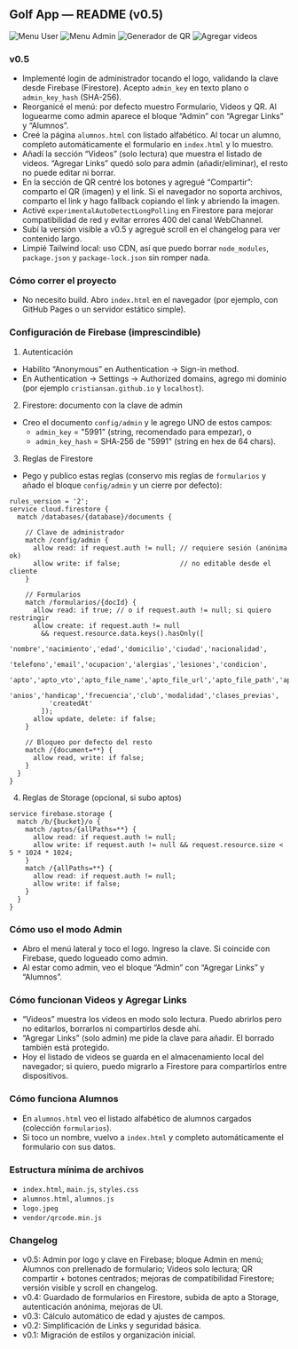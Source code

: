 ## Golf App — README (v0.5)

![Menu User](https://github.com/user-attachments/assets/4066f40b-04f7-41e3-84f5-1dd0614d0e73)
![Menu Admin](https://github.com/user-attachments/assets/edd333a2-8c30-4152-9a40-2523fc60ef62)
![Generador de QR](https://github.com/user-attachments/assets/bf98850e-cbbf-43fa-8380-613853a44caa)
![Agregar videos](https://github.com/user-attachments/assets/06a64f17-b78d-488d-bc3d-d723fa33fc67)





### v0.5
- Implementé login de administrador tocando el logo, validando la clave desde Firebase (Firestore). Acepto `admin_key` en texto plano o `admin_key_hash` (SHA-256).
- Reorganicé el menú: por defecto muestro Formulario, Videos y QR. Al loguearme como admin aparece el bloque “Admin” con “Agregar Links” y “Alumnos”.
- Creé la página `alumnos.html` con listado alfabético. Al tocar un alumno, completo automáticamente el formulario en `index.html` y lo muestro.
- Añadí la sección “Videos” (solo lectura) que muestra el listado de videos. “Agregar Links” quedó solo para admin (añadir/eliminar), el resto no puede editar ni borrar.
- En la sección de QR centré los botones y agregué “Compartir”: comparto el QR (imagen) y el link. Si el navegador no soporta archivos, comparto el link y hago fallback copiando el link y abriendo la imagen.
- Activé `experimentalAutoDetectLongPolling` en Firestore para mejorar compatibilidad de red y evitar errores 400 del canal WebChannel.
- Subí la versión visible a v0.5 y agregué scroll en el changelog para ver contenido largo.
- Limpié Tailwind local: uso CDN, así que puedo borrar `node_modules`, `package.json` y `package-lock.json` sin romper nada.

### Cómo correr el proyecto
- No necesito build. Abro `index.html` en el navegador (por ejemplo, con GitHub Pages o un servidor estático simple).

### Configuración de Firebase (imprescindible)
1) Autenticación
- Habilito “Anonymous” en Authentication → Sign-in method.
- En Authentication → Settings → Authorized domains, agrego mi dominio (por ejemplo `cristiansan.github.io` y `localhost`).

2) Firestore: documento con la clave de admin
- Creo el documento `config/admin` y le agrego UNO de estos campos:
  - `admin_key` = "5991" (string, recomendado para empezar), o
  - `admin_key_hash` = SHA‑256 de "5991" (string en hex de 64 chars).

3) Reglas de Firestore
- Pego y publico estas reglas (conservo mis reglas de `formularios` y añado el bloque `config/admin` y un cierre por defecto):

```
rules_version = '2';
service cloud.firestore {
  match /databases/{database}/documents {

    // Clave de administrador
    match /config/admin {
      allow read: if request.auth != null; // requiere sesión (anónima ok)
      allow write: if false;               // no editable desde el cliente
    }

    // Formularios
    match /formularios/{docId} {
      allow read: if true; // o if request.auth != null; si quiero restringir
      allow create: if request.auth != null
        && request.resource.data.keys().hasOnly([
          'nombre','nacimiento','edad','domicilio','ciudad','nacionalidad',
          'telefono','email','ocupacion','alergias','lesiones','condicion',
          'apto','apto_vto','apto_file_name','apto_file_url','apto_file_path','apto_file_size',
          'anios','handicap','frecuencia','club','modalidad','clases_previas',
          'createdAt'
        ]);
      allow update, delete: if false;
    }

    // Bloqueo por defecto del resto
    match /{document=**} {
      allow read, write: if false;
    }
  }
}
```

4) Reglas de Storage (opcional, si subo aptos)
``` 
service firebase.storage {
  match /b/{bucket}/o {
    match /aptos/{allPaths=**} {
      allow read: if request.auth != null;
      allow write: if request.auth != null && request.resource.size < 5 * 1024 * 1024;
    }
    match /{allPaths=**} {
      allow read: if request.auth != null;
      allow write: if false;
    }
  }
}
```

### Cómo uso el modo Admin
- Abro el menú lateral y toco el logo. Ingreso la clave. Si coincide con Firebase, quedo logueado como admin.
- Al estar como admin, veo el bloque “Admin” con “Agregar Links” y “Alumnos”.

### Cómo funcionan Videos y Agregar Links
- “Videos” muestra los videos en modo solo lectura. Puedo abrirlos pero no editarlos, borrarlos ni compartirlos desde ahí.
- “Agregar Links” (solo admin) me pide la clave para añadir. El borrado también está protegido.
- Hoy el listado de videos se guarda en el almacenamiento local del navegador; si quiero, puedo migrarlo a Firestore para compartirlos entre dispositivos.

### Cómo funciona Alumnos
- En `alumnos.html` veo el listado alfabético de alumnos cargados (colección `formularios`).
- Si toco un nombre, vuelvo a `index.html` y completo automáticamente el formulario con sus datos.

### Estructura mínima de archivos
- `index.html`, `main.js`, `styles.css`
- `alumnos.html`, `alumnos.js`
- `logo.jpeg`
- `vendor/qrcode.min.js`

### Changelog
- v0.5: Admin por logo y clave en Firebase; bloque Admin en menú; Alumnos con prellenado de formulario; Videos solo lectura; QR compartir + botones centrados; mejoras de compatibilidad Firestore; versión visible y scroll en changelog.
- v0.4: Guardado de formularios en Firestore, subida de apto a Storage, autenticación anónima, mejoras de UI.
- v0.3: Cálculo automático de edad y ajustes de campos.
- v0.2: Simplificación de Links y seguridad básica.
- v0.1: Migración de estilos y organización inicial.


